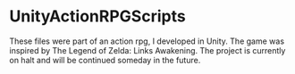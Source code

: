 # UnityActionRPGScripts
These files were part of an action rpg, I developed in Unity. The game was inspired by The Legend of Zelda: Links Awakening. The project is currently on halt and will be continued someday in the future.
